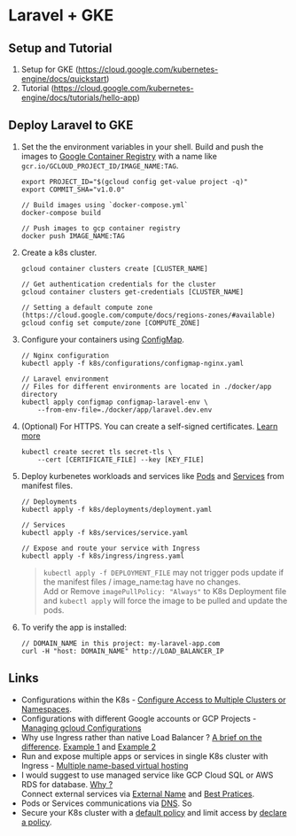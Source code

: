 # Laravel + GKE

## Setup and Tutorial
1. Setup for GKE (https://cloud.google.com/kubernetes-engine/docs/quickstart)
2. Tutorial (https://cloud.google.com/kubernetes-engine/docs/tutorials/hello-app)


## Deploy Laravel to GKE

1. Set the the environment variables in your shell. Build and push the images to [Google Container Registry](https://cloud.google.com/container-registry/) with a name like `gcr.io/GCLOUD_PROJECT_ID/IMAGE_NAME:TAG`.
    ```
    export PROJECT_ID="$(gcloud config get-value project -q)"
    export COMMIT_SHA="v1.0.0"

    // Build images using `docker-compose.yml`
    docker-compose build

    // Push images to gcp container registry
    docker push IMAGE_NAME:TAG
    ```
2. Create a k8s cluster.
    ```
    gcloud container clusters create [CLUSTER_NAME]

    // Get authentication credentials for the cluster
    gcloud container clusters get-credentials [CLUSTER_NAME]

    // Setting a default compute zone (https://cloud.google.com/compute/docs/regions-zones/#available)
    gcloud config set compute/zone [COMPUTE_ZONE]
    ```

3. Configure your containers using [ConfigMap](https://kubernetes.io/docs/tasks/configure-pod-container/configure-pod-configmap/).
    ```
    // Nginx configuration
    kubectl apply -f k8s/configurations/configmap-nginx.yaml

    // Laravel environment
    // Files for different environments are located in ./docker/app directory
    kubectl apply configmap configmap-laravel-env \
        --from-env-file=./docker/app/laravel.dev.env

4. (Optional) For HTTPS. You can create a self-signed certificates. [Learn more](https://cloud.google.com/kubernetes-engine/docs/how-to/ingress-multi-ssl)
    ```
    kubectl create secret tls secret-tls \
        --cert [CERTIFICATE_FILE] --key [KEY_FILE]

5. Deploy kurbenetes workloads and services like [Pods](https://kubernetes.io/docs/concepts/workloads/pods/pod-overview/) and [Services](https://kubernetes.io/docs/concepts/services-networking/service/) from manifest files.
    ```
    // Deployments
    kubectl apply -f k8s/deployments/deployment.yaml 

    // Services
    kubectl apply -f k8s/services/service.yaml

    // Expose and route your service with Ingress
    kubectl apply -f k8s/ingress/ingress.yaml
    ```

    > `kubectl apply -f DEPLOYMENT_FILE` may not trigger pods update if the manifest files / image_name:tag have no changes.  
    >  Add or Remove `imagePullPolicy: "Always"` to K8s Deployment file and `kubectl apply` will force the image to be pulled and update the pods.  


5. To verify the app is installed:
    ```
    // DOMAIN_NAME in this project: my-laravel-app.com
    curl -H "host: DOMAIN_NAME" http://LOAD_BALANCER_IP
    ```

## Links

  * Configurations within the K8s - [Configure Access to Multiple Clusters or Namespaces](https://kubernetes.io/docs/tasks/access-application-cluster/configure-access-multiple-clusters/).
  * Configurations with different Google accounts or GCP Projects - [Managing gcloud Configurations](https://cloud.google.com/sdk/docs/configurations)
  * Why use Ingress rather than native Load Balancer ? [A brief on the difference](https://stackoverflow.com/a/50285988/4778852). [Example 1](https://cloud.google.com/kubernetes-engine/docs/tutorials/http-balancer) and [Example 2](https://kubernetes.io/docs/concepts/services-networking/ingress/#simple-fanout)
  * Run and expose multiple apps or services in single K8s cluster with Ingress - [Multiple name-based virtual hosting](https://kubernetes.io/docs/concepts/services-networking/ingress/#name-based-virtual-hosting)
  * I would suggest to use managed service like GCP Cloud SQL or AWS RDS for database. [Why ?](https://patrobinson.github.io/2017/12/16/should-i-run-a-database-in-kubernetes/)  
  Connect external services via [External Name](https://kubernetes.io/docs/concepts/services-networking/service/#externalname) and [Best Pratices](https://cloud.google.com/blog/products/gcp/kubernetes-best-practices-mapping-external-services).
  * Pods or Services communications via [DNS](https://kubernetes.io/docs/concepts/services-networking/dns-pod-service/). So 
  * Secure your K8s cluster with a [default policy](https://kubernetes.io/docs/concepts/services-networking/network-policies/#default-deny-all-ingress-and-all-egress-traffic) and limit access by [declare a policy](https://kubernetes.io/docs/tasks/administer-cluster/declare-network-policy/).

